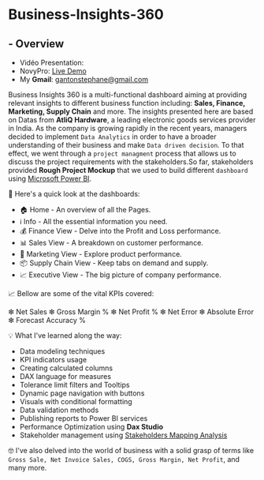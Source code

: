# Business-Insights-360

## - Overview

- Vidéo Presentation:
- NovyPro: [Live Demo](https://www.novypro.com/project/business-insights-360-power-bi-24)
- My **Gmail**: gantonstephane@gmail.com 

Business Insights 360 is a multi-functional dashboard aiming at providing relevant insights to different business function including: **Sales, Finance, Marketing, Supply Chain** and more. The insights presented here are based on Datas from **AtliQ Hardware**, a leading electronic goods services provider in India. As the company is growing rapidly in the recent years, managers decided to implement `Data Analytics` in order to have a broader understanding of their business and make `Data driven decision`. To that effect, we went through a `project managment` process that allows us to discuss the project requirements with the stakeholders.So far, stakeholders provided **Rough Project Mockup** that we used to build different `dashboard` using [Microsoft Power BI](https://learn.microsoft.com/en-us/power-bi/).

📂 Here's a quick look at the dashboards:
- 🏠 Home - An overview of all the Pages.
- ℹ️ Info - All the essential information you need.
- 💰 Finance View - Delve into the Profit and Loss performance.
- 📊 Sales View - A breakdown on customer performance.
- 🎯 Marketing View - Explore product performance.
- 📦 Supply Chain View - Keep tabs on demand and supply.
- 📈 Executive View - The big picture of company performance.

📈 Bellow are some of the vital KPIs covered:

❇ Net Sales
❇ Gross Margin %
❇ Net Profit %
❇ Net Error
❇ Absolute Error
❇ Forecast Accuracy %

💡 What I've learned along the way:

- Data modeling techniques
- KPI indicators usage
- Creating calculated columns
- DAX language for measures
- Tolerance limit filters and Tooltips
- Dynamic page navigation with buttons
- Visuals with conditional formatting
- Data validation methods
- Publishing reports to Power BI services
- Performance Optimization using **Dax Studio**
- Stakeholder management using [Stakeholders Mapping Analysis](https://www.stakeholdermap.com/stakeholder-matrix.html)

🤓 I've also delved into the world of business with a solid grasp of terms like `Gross Sale, Net Invoice Sales, COGS, Gross Margin, Net Profit`, and many more.
